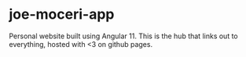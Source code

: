 # joe-moceri-app

Personal website built using Angular 11. This is the hub that links out to everything, hosted with <3 on github pages.
